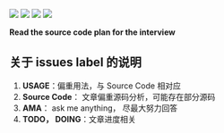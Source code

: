 
[![](https://img.shields.io/github/forks/yunshuipiao/potato.svg)](https://github.com/yunshuipiao/potato)
[![](https://img.shields.io/github/stars/yunshuipiao/potato.svg)](https://github.com/yunshuipiao/potato)
[![](https://img.shields.io/github/license/yunshuipiao/potato.svg)](https://github.com/yunshuipiao/potato)
[![](https://img.shields.io/github/followers/yunshuipiao.svg)](https://github.com/yunshuipiao)


**Read the source code plan for the interview**

## 关于 issues label 的说明
  1. **USAGE**：偏重用法，与 Source Code 相对应
  2. **Source Code**： 文章偏重源码分析，可能存在部分源码
  3. **AMA**： ask me anything， 尽最大努力回答
  4. **TODO， DOING**：文章进度相关


